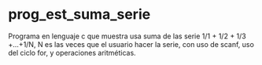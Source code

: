 # prog_est_suma_serie
Programa en lenguaje c que muestra usa suma de las serie 1/1 + 1/2 + 1/3 +...+1/N, N es las veces que el usuario hacer la serie, con uso de scanf, uso del ciclo for, y operaciones aritméticas.
